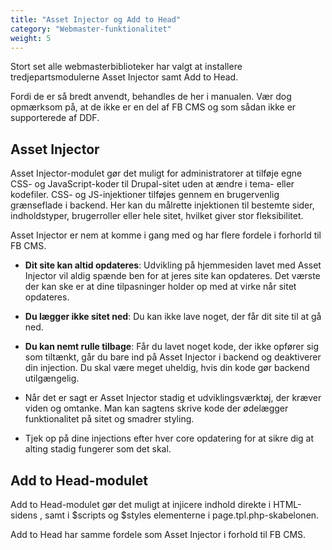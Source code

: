 ```yaml
---
title: "Asset Injector og Add to Head"
category: "Webmaster-funktionalitet"
weight: 5
---
```


Stort set alle webmasterbiblioteker har valgt at installere tredjepartsmodulerne Asset Injector samt Add to Head.

Fordi de er så bredt anvendt, behandles de her i manualen. Vær dog opmærksom på, at de ikke er en del af FB CMS og som sådan ikke er supporterede af DDF.

## Asset Injector
Asset Injector-modulet gør det muligt for administratorer at tilføje egne CSS- og JavaScript-koder til Drupal-sitet uden at ændre i tema- eller kodefiler.
CSS- og JS-injektioner tilføjes gennem en brugervenlig grænseflade i backend. Her kan du målrette injektionen til bestemte sider, indholdstyper, brugerroller eller hele sitet, hvilket giver stor fleksibilitet.

Asset Injector er nem at komme i gang med og har flere fordele i forhorld til FB CMS.

- **Dit site kan altid opdateres**: Udvikling på hjemmesiden lavet med Asset Injector vil aldig spænde ben for at jeres site kan opdateres. Det værste der kan ske er at dine tilpasninger holder op med at virke når sitet opdateres.
- **Du lægger ikke sitet ned**: Du kan ikke lave noget, der får dit site til at gå ned. 
- **Du kan nemt rulle tilbage**: Får du lavet noget kode, der ikke opfører sig som tiltænkt, går du bare ind på Asset Injector i backend og deaktiverer din injection. Du skal være meget uheldig, hvis din kode gør backend utilgængelig.

- Når det er sagt er Asset Injector stadig et udviklingsværktøj, der kræver viden og omtanke. Man kan sagtens skrive kode der ødelægger funktionalitet på sitet og smadrer styling.
- Tjek op på dine injections efter hver core opdatering for at sikre dig at alting stadig fungerer som det skal.

## Add to Head-modulet
Add to Head-modulet gør det muligt at injicere indhold direkte i HTML-sidens <head>, samt i $scripts og $styles elementerne i page.tpl.php-skabelonen.

Add to Head har samme fordele som Asset Injector i forhold til FB CMS.

